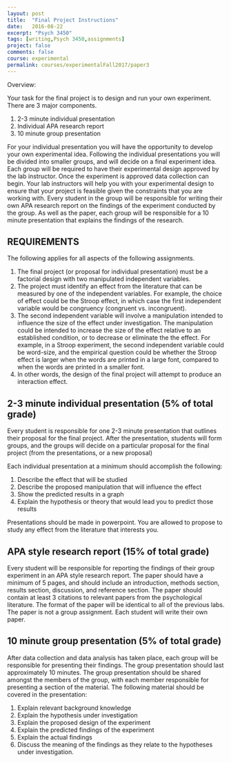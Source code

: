 ```yaml
---
layout: post
title:  "Final Project Instructions"
date:   2016-08-22
excerpt: "Psych 3450"
tags: [writing,Psych 3450,assignments]
project: false
comments: false
course: experimental
permalink: courses/experimentalFall2017/paper3
---
```


Overview:

Your task for the final project is to design and run your own experiment. There are 3 major components.

1. 2-3 minute individual presentation
2. Individual APA research report
3. 10 minute group presentation

For your individual presentation you will have the opportunity to develop your own experimental idea. Following the individual presentations you will be divided into smaller groups, and will decide on a final experiment idea. Each group will be required to have their experimental design approved by the lab instructor. Once the experiment is approved data collection can begin. Your lab instructors will help you with your experimental design to ensure that your project is feasible given the constraints that you are working with. Every student in the group will be responsible for writing their own APA research report on the findings of the experiment conducted by the group. As well as the paper, each group will be responsible for a 10 minute presentation that explains the findings of the research.

## REQUIREMENTS

The following applies for all aspects of the following assignments.

1. The final project (or proposal for individual presentation) must be a factorial design with two manipulated independent variables.
2. The project must identify an effect from the literature that can be measured by one of the independent variables. For example, the choice of effect could be the Stroop effect, in which case the first independent variable would be congruency (congruent vs. incongruent).
3. The second independent variable will involve a manipulation intended to influence the size of the effect under investigation. The manipulation could be intended to increase the size of the effect relative to an established condition, or to decrease or eliminate the the effect. For example, in a Stroop experiment, the second independent variable could be word-size, and the empirical question could be whether the Stroop effect is larger when the words are printed in a large font, compared to when the words are printed in a smaller font.
4. In other words, the design of the final project will attempt to produce an interaction effect.

## 2-3 minute individual presentation (5% of total grade)

Every student is responsible for one 2-3 minute presentation that outlines their proposal for the final project. After the presentation, students will form groups, and the groups will decide on a particular proposal for the final project (from the presentations, or a new proposal)

Each individual presentation at a minimum should accomplish the following:

1. Describe the effect that will be studied
2. Describe the proposed manipulation that will influence the effect
3. Show the predicted results in a graph
4. Explain the hypothesis or theory that would lead you to predict those results

Presentations should be made in powerpoint. You are allowed to propose to study any effect from the literature that interests you. 

## APA style research report (15% of total grade)

Every student will be responsible for reporting the findings of their group experiment in an APA style research report. The paper should have a minimum of 5 pages, and should include an introduction, methods section, results section, discussion, and reference section. The paper should contain at least 3 citations to relevant papers from the psychological literature. The format of the paper will be identical to all of the previous labs. The paper is not a group assignment. Each student will write their own paper.

## 10 minute group presentation (5% of total grade)

After data collection and data analysis has taken place, each group will be responsible for presenting their findings. The group presentation should last approximately 10 minutes. The group presentation should be shared amongst the members of the group, with each member responsible for presenting a section of the material. The following material should be covered in the presentation:

1. Explain relevant background knowledge
2. Explain the hypothesis under investigation
3. Explain the proposed design of the experiment
4. Explain the predicted findings of the experiment
5. Explain the actual findings
6. Discuss the meaning of the findings as they relate to the hypotheses under investigation.
